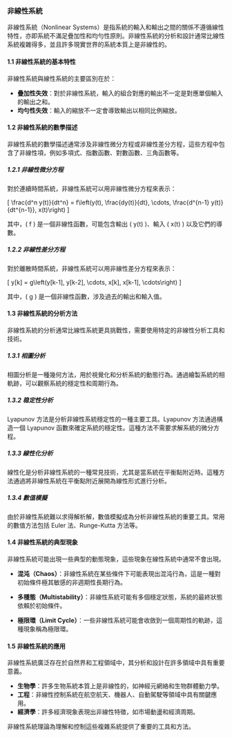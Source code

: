### 非線性系統

非線性系統（Nonlinear Systems）是指系統的輸入和輸出之間的關係不遵循線性特性，亦即系統不滿足疊加性和均勻性原則。非線性系統的分析和設計通常比線性系統複雜得多，並且許多現實世界的系統本質上是非線性的。

#### 1.1 非線性系統的基本特性

非線性系統與線性系統的主要區別在於：

- **疊加性失效**：對於非線性系統，輸入的組合對應的輸出不一定是對應單個輸入的輸出之和。
- **均勻性失效**：輸入的縮放不一定會導致輸出以相同比例縮放。

#### 1.2 非線性系統的數學描述

非線性系統的數學描述通常涉及非線性微分方程或非線性差分方程，這些方程中包含了非線性項，例如多項式、指數函數、對數函數、三角函數等。

##### 1.2.1 非線性微分方程

對於連續時間系統，非線性系統可以用非線性微分方程來表示：

\[
\frac{d^n y(t)}{dt^n} = f\left(y(t), \frac{dy(t)}{dt}, \cdots, \frac{d^{n-1} y(t)}{dt^{n-1}}, x(t)\right)
\]

其中，\( f \) 是一個非線性函數，可能包含輸出 \( y(t) \)、輸入 \( x(t) \) 以及它們的導數。

##### 1.2.2 非線性差分方程

對於離散時間系統，非線性系統可以用非線性差分方程來表示：

\[
y[k] = g\left(y[k-1], y[k-2], \cdots, x[k], x[k-1], \cdots\right)
\]

其中，\( g \) 是一個非線性函數，涉及過去的輸出和輸入值。

#### 1.3 非線性系統的分析方法

非線性系統的分析通常比線性系統更具挑戰性，需要使用特定的非線性分析工具和技術。

##### 1.3.1 相圖分析

相圖分析是一種幾何方法，用於視覺化和分析系統的動態行為。通過繪製系統的相軌跡，可以觀察系統的穩定性和周期行為。

##### 1.3.2 稳定性分析

Lyapunov 方法是分析非線性系統穩定性的一種主要工具。Lyapunov 方法通過構造一個 Lyapunov 函數來確定系統的穩定性。這種方法不需要求解系統的微分方程。

##### 1.3.3 線性化分析

線性化是分析非線性系統的一種常見技術，尤其是當系統在平衡點附近時。這種方法通過將非線性系統在平衡點附近展開為線性形式進行分析。

##### 1.3.4 數值模擬

由於非線性系統難以求得解析解，數值模擬成為分析非線性系統的重要工具。常用的數值方法包括 Euler 法、Runge-Kutta 方法等。

#### 1.4 非線性系統的典型現象

非線性系統可能出現一些典型的動態現象，這些現象在線性系統中通常不會出現。

- **混沌（Chaos）**：非線性系統在某些條件下可能表現出混沌行為，這是一種對初始條件極其敏感的非週期性長期行為。

- **多穩態（Multistability）**：非線性系統可能有多個穩定狀態，系統的最終狀態依賴於初始條件。

- **極限環（Limit Cycle）**：一些非線性系統可能會收斂到一個周期性的軌跡，這種現象稱為極限環。

#### 1.5 非線性系統的應用

非線性系統廣泛存在於自然界和工程領域中，其分析和設計在許多領域中具有重要意義。

- **生物學**：許多生物系統本質上是非線性的，如神經元網絡和生物群體動力學。
- **工程**：非線性控制系統在航空航天、機器人、自動駕駛等領域中具有關鍵應用。
- **經濟學**：許多經濟現象表現出非線性特徵，如市場動盪和經濟周期。

非線性系統理論為理解和控制這些複雜系統提供了重要的工具和方法。